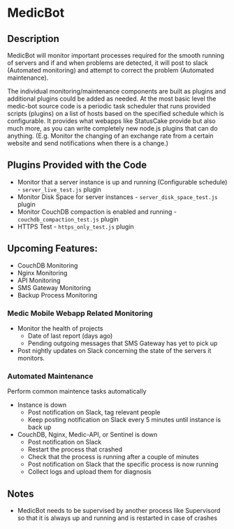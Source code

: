 # MedicBot

## Description
MedicBot will monitor important processes required for the smooth running of servers and if and when problems are detected, it will post to slack (Automated monitoring) and attempt to correct the problem (Automated maintenance).

The individual monitoring/maintenance components are built as plugins and additional plugins could be added as needed.  At the most basic level the medic-bot source code is a periodic task scheduler that runs provided scripts (plugins) on a list of hosts based on the specified schedule which is configurable.  It provides what webapps like StatusCake provide but also much more, as you can write completely new node.js plugins that can do anything. (E.g. Monitor the changing of an exchange rate from a certain website and send notifications when there is a change.)

## Plugins Provided with the Code
* Monitor that a server instance is up and running (Configurable schedule) - `server_live_test.js` plugin
* Monitor Disk Space for server instances - `server_disk_space_test.js` plugin
* Monitor CouchDB compaction is enabled and running - `couchdb_compaction_test.js` plugin
* HTTPS Test - `https_only_test.js` plugin

## Upcoming Features:
* CouchDB Monitoring
* Nginx Monitoring
* API Monitoring
* SMS Gateway Monitoring
* Backup Process Monitoring

### Medic Mobile Webapp Related Monitoring
* Monitor the health of projects
  * Date of last report (days ago)
  * Pending outgoing messages that SMS Gateway has yet to pick up
* Post nightly updates on Slack concerning the state of the servers it monitors.

### Automated Maintenance
Perform common maintence tasks automatically
* Instance is down
  * Post notification on Slack, tag relevant people
  * Keep posting notification on Slack every 5 minutes until instance is back up
* CouchDB, Nginx, Medic-API, or Sentinel is down
  * Post notification on Slack
  * Restart the process that crashed
  * Check that the process is running after a couple of minutes
  * Post notification on Slack that the specific process is now running
  * Collect logs and upload them for diagnosis

## Notes
* MedicBot needs to be supervised by another process like Supervisord so that it is always up and running and is restarted in case of crashes
